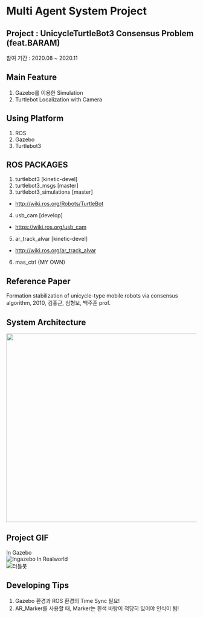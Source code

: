 #  Multi Agent System Project

## Project : UnicycleTurtleBot3 Consensus Problem (feat.BARAM)  
  
참여 기간 : 2020.08 ~ 2020.11

## Main Feature  
1. Gazebo를 이용한 Simulation
2. Turtlebot Localization with Camera
  
## Using Platform 
1. ROS
2. Gazebo
3. Turtlebot3

## ROS PACKAGES
1. turtlebot3 [kinetic-devel]
2. turtlebot3_msgs [master]
3. turtlebot3_simulations [master]
 - http://wiki.ros.org/Robots/TurtleBot
4. usb_cam [develop]
 - https://wiki.ros.org/usb_cam
5. ar_track_alvar [kinetic-devel]
 - http://wiki.ros.org/ar_track_alvar
6. mas_ctrl {MY OWN}

## Reference Paper  
Formation stabilization of unicycle-type mobile robots via consensus algorithm, 2010, 김홍근, 심형보, 백주훈 prof.
  
## System Architecture
<img src="https://user-images.githubusercontent.com/52377778/103460258-39603800-4d58-11eb-80c9-fb5eb60af130.PNG" width="800" height="500" />  

## Project GIF  
In Gazebo  
![Ingazebo](https://user-images.githubusercontent.com/52377778/103500191-ff914d80-4e8d-11eb-9cd5-d6bef15d9b70.gif)
In Realworld  
![터틀봇](https://user-images.githubusercontent.com/52377778/103460458-a6c09880-4d59-11eb-879e-18587f697bae.gif)

## Developing Tips
1. Gazebo 환경과 ROS 환경의 Time Sync 필요!
2. AR_Marker를 사용할 때, Marker는 흰색 바탕이 적당히 있어야 인식이 됨! 

